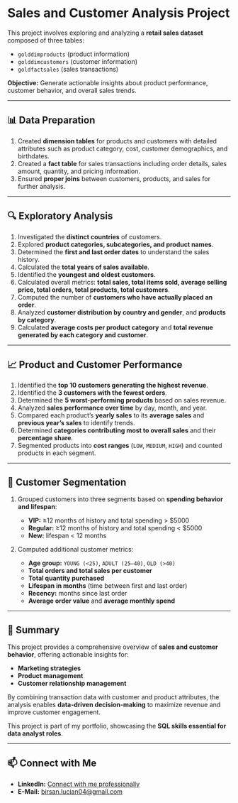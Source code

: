 # Sales and Customer Analysis Project

This project involves exploring and analyzing a **retail sales dataset** composed of three tables:  

- `golddimproducts` (product information)  
- `golddimcustomers` (customer information)  
- `goldfactsales` (sales transactions)  

**Objective:** Generate actionable insights about product performance, customer behavior, and overall sales trends.  

---

## 📊 Data Preparation

1. Created **dimension tables** for products and customers with detailed attributes such as product category, cost, customer demographics, and birthdates.  
2. Created a **fact table** for sales transactions including order details, sales amount, quantity, and pricing information.  
3. Ensured **proper joins** between customers, products, and sales for further analysis.  

---

## 🔍 Exploratory Analysis

1. Investigated the **distinct countries** of customers.  
2. Explored **product categories, subcategories, and product names**.  
3. Determined the **first and last order dates** to understand the sales history.  
4. Calculated the **total years of sales available**.  
5. Identified the **youngest and oldest customers**.  
6. Calculated overall metrics: **total sales, total items sold, average selling price, total orders, total products, total customers**.  
7. Computed the number of **customers who have actually placed an order**.  
8. Analyzed **customer distribution by country and gender**, and **products by category**.  
9. Calculated **average costs per product category** and **total revenue generated by each category and customer**.  

---

## 📈 Product and Customer Performance

1. Identified the **top 10 customers generating the highest revenue**.  
2. Identified the **3 customers with the fewest orders**.  
3. Determined the **5 worst-performing products** based on sales revenue.  
4. Analyzed **sales performance over time** by day, month, and year.  
5. Compared each product’s **yearly sales** to its **average sales** and **previous year’s sales** to identify trends.  
6. Determined **categories contributing most to overall sales** and their **percentage share**.  
7. Segmented products into **cost ranges** (`LOW`, `MEDIUM`, `HIGH`) and counted products in each segment.  

---

## 👥 Customer Segmentation

1. Grouped customers into three segments based on **spending behavior and lifespan**:  

   - **VIP:** ≥12 months of history and total spending > $5000  
   - **Regular:** ≥12 months of history and total spending < $5000  
   - **New:** lifespan < 12 months  

2. Computed additional customer metrics:  

   - **Age group:** `YOUNG (<25)`, `ADULT (25–40)`, `OLD (>40)`  
   - **Total orders and total sales per customer**  
   - **Total quantity purchased**  
   - **Lifespan in months** (time between first and last order)  
   - **Recency:** months since last order  
   - **Average order value** and **average monthly spend**  

---

## 📌 Summary

This project provides a comprehensive overview of **sales and customer behavior**, offering actionable insights for:  

- **Marketing strategies**  
- **Product management**  
- **Customer relationship management**  

By combining transaction data with customer and product attributes, the analysis enables **data-driven decision-making** to maximize revenue and improve customer engagement.  

This project is part of my portfolio, showcasing the **SQL skills essential for data analyst roles**.  

---

## 📫 Connect with Me

- **LinkedIn:** [Connect with me professionally](https://www.linkedin.com/in/birsanlucian1/)  
- **E-Mail:** birsan.lucian04@gmail.com  
